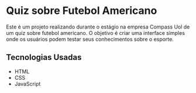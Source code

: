 # Quiz sobre Futebol Americano

Este é um projeto realizando durante o estágio na empresa Compass Uol de um quiz sobre futebol americano. O objetivo é criar uma interface simples onde os usuários podem testar seus conhecimentos sobre o esporte.

## Tecnologias Usadas

- HTML
- CSS
- JavaScript

